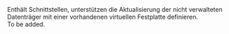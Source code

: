 <Namespace Name="Microsoft.Azure.Management.Compute.Fluent.VirtualMachineUnmanagedDataDisk.UpdateDefinitionWithExistingVhd">
  <Docs>
    <summary>Enthält Schnittstellen, unterstützen die Aktualisierung der nicht verwalteten Datenträger mit einer vorhandenen virtuellen Festplatte definieren.</summary> 
    <remarks>To be added.</remarks>
  </Docs>
</Namespace>
